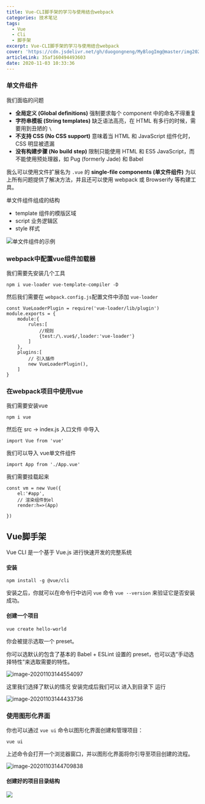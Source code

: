 ```yaml
---
title: Vue-CLI脚手架的学习与使用结合webpack
categories: 技术笔记
tags:
  - Vue
  - Cli
  - 脚手架
excerpt: Vue-CLI脚手架的学习与使用结合webpack
cover: 'https://cdn.jsdelivr.net/gh/duogongneng/MyBlogImg@master/img20201103150605.png'
articleLink: 35af160494493603
date: 2020-11-03 10:33:36
---
```


### 单文件组件

我们面临的问题

- **全局定义 (Global definitions)** 强制要求每个 component 中的命名不得重复
- **字符串模板 (String templates)** 缺乏语法高亮，在 HTML 有多行的时候，需要用到丑陋的 `\`
- **不支持 CSS (No CSS support)** 意味着当 HTML 和 JavaScript 组件化时，CSS 明显被遗漏
- **没有构建步骤 (No build step)** 限制只能使用 HTML 和 ES5 JavaScript，而不能使用预处理器，如 Pug (formerly Jade) 和 Babel

我么可以使用文件扩展名为 `.vue` 的 **single-file components (单文件组件)** 为以上所有问题提供了解决方法，并且还可以使用 webpack 或 Browserify 等构建工具。

单文件组件组成的结构

- template 组件的模版区域
- script 业务逻辑区
- style 样式

![单文件组件的示例](https://cdn.jsdelivr.net/gh/duogongneng/MyBlogImg@master/img20201103151134.png)

### webpack中配置vue组件加载器

我们需要先安装几个工具

```
npm i vue-loader vue-template-compiler -D
```

然后我们需要在 `webpack.config.js`配置文件中添加 `vue-loader`

```
const VueLoaderPlugin = require('vue-loader/lib/plugin')
module.exports = {
	module:{
		rules:[
			//规则
			{test:/\.vue$/,loader:'vue-loader'}
		]	
	},
	plugins:[
		// 引入插件
		new VueLoaderPlugin(),
	]
}
```

### 在webpack项目中使用vue

我们需要安装vue

```
npm i vue
```

然后在 src -> index.js 入口文件 中导入

```
import Vue from 'vue'
```

我们可以导入 vue单文件组件

```
import App from './App.vue'
```

我们需要挂载起来

```
const vm = new Vue({
	el:'#app',
	// 渲染组件到el
	render:h=>(App)
	
})
```

## Vue脚手架

Vue CLI 是一个基于 Vue.js 进行快速开发的完整系统

#### 安装

```
npm install -g @vue/cli
```

安装之后，你就可以在命令行中访问 `vue` 命令 `vue --version` 来验证它是否安装成功。

#### 创建一个项目

```
vue create hello-world
```

你会被提示选取一个 preset。

你可以选默认的包含了基本的 Babel + ESLint 设置的 preset，也可以选“手动选择特性”来选取需要的特性。

![image-20201103144554097](https://cdn.jsdelivr.net/gh/duogongneng/MyBlogImg@master/imgimage-20201103144554097.png)

这里我们选择了默认的情况 安装完成后我们可以 进入到目录下 运行

![image-20201103144433736](https://cdn.jsdelivr.net/gh/duogongneng/MyBlogImg@master/imgimage-20201103144433736.png)

### 使用图形化界面

你也可以通过 `vue ui` 命令以图形化界面创建和管理项目：

```
vue ui
```

上述命令会打开一个浏览器窗口，并以图形化界面将你引导至项目创建的流程。

![image-20201103144709838](https://cdn.jsdelivr.net/gh/duogongneng/MyBlogImg@master/imgimage-20201103144709838.png)

#### 创建好的项目目录结构

![](https://cdn.jsdelivr.net/gh/duogongneng/MyBlogImg@master/img20201103151037.png)

